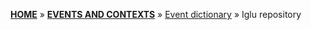 [**HOME**](Home) » [**EVENTS AND CONTEXTS**](Events-and-Contexts) » [Event dictionary](Event-dictionary) » Iglu repository

